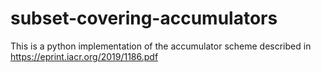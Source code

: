 # subset-covering-accumulators
This is a python implementation of the accumulator scheme described in https://eprint.iacr.org/2019/1186.pdf
